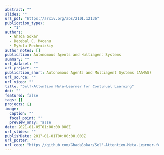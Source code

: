 ```yaml
---
abstract: ""
slides: ""
url_pdf: "https://arxiv.org/abs/2101.12136"
publication_types:
  - "1"
authors:
  - Ghada Sokar
  - Decebal C. Mocanu
  - Mykola Pechenizkiy
author_notes: []
publication: Autonomous Agents and Multiagent Systems
summary: ""
url_dataset: ""
url_project: ""
publication_short: Autonomous Agents and Multiagent Systems (AAMAS)
url_source: ""
url_video: ""
title: "Self-Attention Meta-Learner for Continual Learning"
doi: ""
featured: false
tags: []
projects: []
image:
  caption: ""
  focal_point: ""
  preview_only: false
date: 2021-01-05T01:00:00.000Z
url_slides: ""
publishDate: 2017-01-01T00:00:00.000Z
url_poster: ""
url_code: "https://github.com/GhadaSokar/Self-Attention-Meta-Learner-for-Continual-Learning"
---
```

